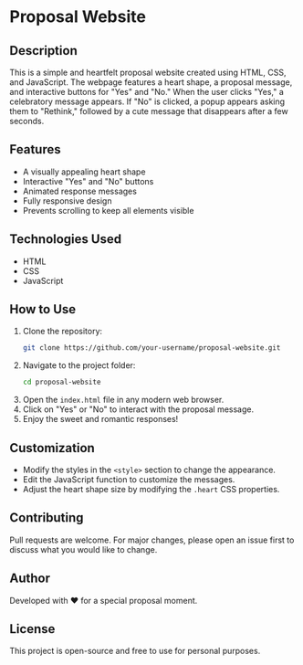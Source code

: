 # Proposal Website

## Description
This is a simple and heartfelt proposal website created using HTML, CSS, and JavaScript. The webpage features a heart shape, a proposal message, and interactive buttons for "Yes" and "No." When the user clicks "Yes," a celebratory message appears. If "No" is clicked, a popup appears asking them to "Rethink," followed by a cute message that disappears after a few seconds.

## Features
- A visually appealing heart shape
- Interactive "Yes" and "No" buttons
- Animated response messages
- Fully responsive design
- Prevents scrolling to keep all elements visible

## Technologies Used
- HTML
- CSS
- JavaScript

## How to Use
1. Clone the repository:
   ```sh
   git clone https://github.com/your-username/proposal-website.git
   ```
2. Navigate to the project folder:
   ```sh
   cd proposal-website
   ```
3. Open the `index.html` file in any modern web browser.
4. Click on "Yes" or "No" to interact with the proposal message.
5. Enjoy the sweet and romantic responses!

## Customization
- Modify the styles in the `<style>` section to change the appearance.
- Edit the JavaScript function to customize the messages.
- Adjust the heart shape size by modifying the `.heart` CSS properties.

## Contributing
Pull requests are welcome. For major changes, please open an issue first to discuss what you would like to change.

## Author
Developed with ❤️ for a special proposal moment.

## License
This project is open-source and free to use for personal purposes.

